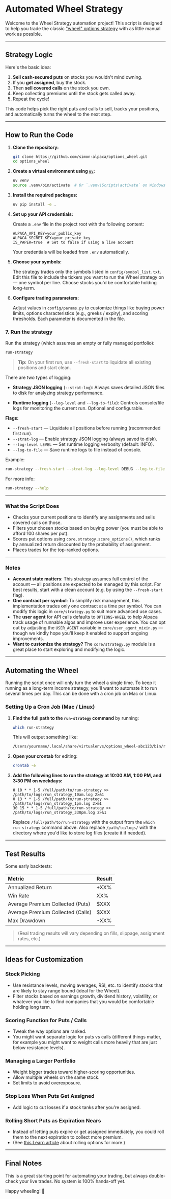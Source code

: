 # Automated Wheel Strategy

Welcome to the Wheel Strategy automation project!
This script is designed to help you trade the classic ["wheel" options strategy](https://alpaca.markets/learn/options-wheel-strategy) with as little manual work as possible.

---

## Strategy Logic

Here's the basic idea:

1. **Sell cash-secured puts** on stocks you wouldn't mind owning.
2. If you **get assigned**, buy the stock.
3. Then **sell covered calls** on the stock you own.
4. Keep collecting premiums until the stock gets called away.
5. Repeat the cycle!

This code helps pick the right puts and calls to sell, tracks your positions, and automatically turns the wheel to the next step.

---

## How to Run the Code

1. **Clone the repository:**

   ```bash
   git clone https://github.com/simon-alpaca/options_wheel.git
   cd options_wheel
   ```

2. **Create a virtual environment using [`uv`](https://github.com/astral-sh/uv):**

   ```bash
   uv venv
   source .venv/bin/activate  # Or `.venv\Scripts\activate` on Windows
   ```

3. **Install the required packages:**

   ```bash
   uv pip install -e .
   ```

4. **Set up your API credentials:**

   Create a `.env` file in the project root with the following content:

   ```env
   ALPACA_API_KEY=your_public_key
   ALPACA_SECRET_KEY=your_private_key
   IS_PAPER=true  # Set to false if using a live account
   ```

   Your credentials will be loaded from `.env` automatically.

5. **Choose your symbols:**

   The strategy trades only the symbols listed in `config/symbol_list.txt`. Edit this file to include the tickers you want to run the Wheel strategy on — one symbol per line. Choose stocks you'd be comfortable holding long-term.

6. **Configure trading parameters:**

   Adjust values in `config/params.py` to customize things like buying power limits, options characteristics (e.g., greeks / expiry), and scoring thresholds. Each parameter is documented in the file.


### 7. **Run the strategy**

Run the strategy (which assumes an empty or fully managed portfolio):

```bash
run-strategy
```

> **Tip:** On your first run, use `--fresh-start` to liquidate all existing positions and start clean.

There are two types of logging:

* **Strategy JSON logging** (`--strat-log`):
  Always saves detailed JSON files to disk for analyzing strategy performance.

* **Runtime logging** (`--log-level` and `--log-to-file`):
  Controls console/file logs for monitoring the current run. Optional and configurable.

**Flags:**

* `--fresh-start` — Liquidate all positions before running (recommended first run).
* `--strat-log` — Enable strategy JSON logging (always saved to disk).
* `--log-level LEVEL` — Set runtime logging verbosity (default: INFO).
* `--log-to-file` — Save runtime logs to file instead of console.

Example:

```bash
run-strategy --fresh-start --strat-log --log-level DEBUG --log-to-file
```

For more info:

```bash
run-strategy --help
```

---

### What the Script Does

* Checks your current positions to identify any assignments and sells covered calls on those.
* Filters your chosen stocks based on buying power (you must be able to afford 100 shares per put).
* Scores put options using `core.strategy.score_options()`, which ranks by annualized return discounted by the probability of assignment.
* Places trades for the top-ranked options.

---

### Notes

* **Account state matters**: This strategy assumes full control of the account — all positions are expected to be managed by this script. For best results, start with a clean account (e.g. by using the `--fresh-start` flag).
* **One contract per symbol**: To simplify risk management, this implementation trades only one contract at a time per symbol. You can modify this logic in `core/strategy.py` to suit more advanced use cases.
* The **user agent** for API calls defaults to `OPTIONS-WHEEL` to help Alpaca track usage of runnable algos and improve user experience.  You can opt out by adjusting the `USER_AGENT` variable in `core/user_agent_mixin.py` — though we kindly hope you’ll keep it enabled to support ongoing improvements.  
* **Want to customize the strategy?** The `core/strategy.py` module is a great place to start exploring and modifying the logic.

---

## Automating the Wheel

Running the script once will only turn the wheel a single time. To keep it running as a long-term income strategy, you'll want to automate it to run several times per day. This can be done with a cron job on Mac or Linux.

### Setting Up a Cron Job (Mac / Linux)

1. **Find the full path to the `run-strategy` command** by running:

   ```bash
   which run-strategy
   ```

   This will output something like:

   ```bash
   /Users/yourname/.local/share/virtualenvs/options_wheel-abc123/bin/run-strategy
   ```

2. **Open your crontab** for editing:

   ```bash
   crontab -e
   ```

3. **Add the following lines to run the strategy at 10:00 AM, 1:00 PM, and 3:30 PM on weekdays:**

   ```cron
   0 10 * * 1-5 /full/path/to/run-strategy >> /path/to/logs/run_strategy_10am.log 2>&1
   0 13 * * 1-5 /full/path/to/run-strategy >> /path/to/logs/run_strategy_1pm.log 2>&1
   30 15 * * 1-5 /full/path/to/run-strategy >> /path/to/logs/run_strategy_330pm.log 2>&1
   ```

   Replace `/full/path/to/run-strategy` with the output from the `which run-strategy` command above. Also replace `/path/to/logs/` with the directory where you'd like to store log files (create it if needed).

---

## Test Results

Some early backtests:

| Metric                            | Result |
| :-------------------------------- | :----- |
| Annualized Return                 | +XX%   |
| Win Rate                          | XX%    |
| Average Premium Collected (Puts)  | \$XXX  |
| Average Premium Collected (Calls) | \$XXX  |
| Max Drawdown                      | -XX%   |

> (Real trading results will vary depending on fills, slippage, assignment rates, etc.)

---

## Ideas for Customization

### Stock Picking

* Use resistance levels, moving averages, RSI, etc. to identify stocks that are likely to stay range bound (ideal for the Wheel).
* Filter stocks based on earnings growth, dividend history, volatility, or whatever you like to find companies that you would be comfortable holding long term. 

### Scoring Function for Puts / Calls

* Tweak the way options are ranked.
* You might want separate logic for puts vs calls (different things matter, for example you might want to weight calls more heavily that are just below resistance levels).

### Managing a Larger Portfolio

* Weight bigger trades toward higher-scoring opportunities.
* Allow multiple wheels on the same stock.
* Set limits to avoid overexposure.

### Stop Loss When Puts Get Assigned

* Add logic to cut losses if a stock tanks after you're assigned.

### Rolling Short Puts as Expiration Nears

* Instead of letting puts expire or get assigned immediately, you could roll them to the next expiration to collect more premium.
* (See [this Learn article](https://alpaca.markets/learn/options-wheel-strategy) about rolling options for more.)

---

## Final Notes

This is a great starting point for automating your trading, but always double-check your live trades. No system is 100% hands-off yet.

Happy wheeling! 🚀
